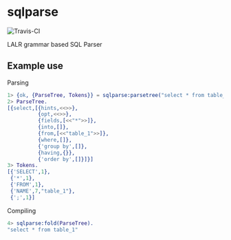 sqlparse
========

![Travis-CI](https://magnum.travis-ci.com/k2informatics/sqlparse.svg?token=jAKQYF1CVGmsnuguN6iU)

LALR grammar based SQL Parser

Example use
-----------
Parsing
````erlang
1> {ok, {ParseTree, Tokens}} = sqlparse:parsetree("select * from table_1").
2> ParseTree.
[{select,[{hints,<<>>},
          {opt,<<>>},
          {fields,[<<"*">>]},
          {into,[]},
          {from,[<<"table_1">>]},
          {where,[]},
          {'group by',[]},
          {having,{}},
          {'order by',[]}]}]
3> Tokens.
[{'SELECT',1},
 {'*',1},
 {'FROM',1},
 {'NAME',7,"table_1"},
 {';',1}]
````
Compiling
````erlang
4> sqlparse:fold(ParseTree).
"select * from table_1"
````
